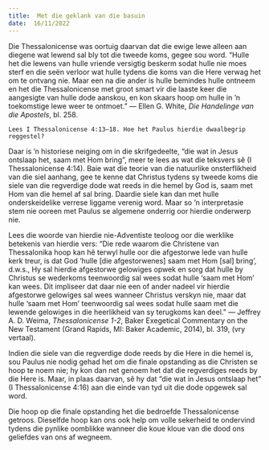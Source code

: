 ```yaml
---
title:  Met die geklank van die basuin
date:  16/11/2022
---
```


Die Thessalonicense was oortuig daarvan dat die ewige lewe alleen aan diegene wat lewend sal bly tot die tweede koms, gegee sou word. “Hulle het die lewens van hulle vriende versigtig beskerm sodat hulle nie moes sterf en die seën verloor wat hulle tydens die koms van die Here verwag het om te ontvang nie. Maar een na die ander is hulle bemindes hulle ontneem en het die Thessalonicense met groot smart vir die laaste keer die aangesigte van hulle dode aanskou, en kon skaars hoop om hulle in ’n toekomstige lewe weer te ontmoet.” — Ellen G. White, _Die Handelinge van die Apostels_, bl. 258.

`Lees I Thessalonicense 4:13–18. Hoe het Paulus hierdie dwaalbegrip reggestel?`

Daar is ’n historiese neiging om in die skrifgedeelte, “die wat in Jesus ontslaap het, saam met Hom bring”, meer te lees as wat die teksvers sê (I Thessalonicense 4:14). Baie wat die teorie van die natuurlike onsterflikheid van die siel aanhang, gee te kenne dat Christus tydens sy tweede koms die siele van die regverdige dode wat reeds in die hemel by God is, saam met Hom van die hemel af sal bring. Daardie siele kan dan met hulle onderskeidelike verrese liggame verenig word. Maar so ’n interpretasie stem nie ooreen met Paulus se algemene onderrig oor hierdie onderwerp nie.

Lees die woorde van hierdie nie-Adventiste teoloog oor die werklike betekenis van hierdie vers: “Die rede waarom die Christene van Thessalonika hoop kan hê terwyl hulle oor die afgestorwe lede van hulle kerk treur, is dat God ‘hulle [die afgestorwenes] saam met Hom [sal] bring’, d.w.s., Hy sal hierdie afgestorwe gelowiges opwek en sorg dat hulle by Christus se wederkoms teenwoordig sal wees sodat hulle ‘saam met Hom’ kan wees.  Dit impliseer dat daar nie een of ander nadeel vir hierdie afgestorwe gelowiges sal wees wanneer Christus verskyn nie, maar dat hulle ‘saam met Hom’ teenwoordig sal wees sodat hulle saam met die lewende gelowiges in die heerlikheid van sy terugkoms kan deel.” — Jeffrey A. D. Weima, _Thessalonicense 1-2_, Baker Exegetical Commentary on the New Testament (Grand Rapids, MI: Baker Academic, 2014), bl. 319, (vry vertaal).

Indien die siele van die regverdige dode reeds by die Here in die hemel is, sou Paulus nie nodig gehad het om die finale opstanding as die Christen se hoop te noem nie; hy kon dan net genoem het dat die regverdiges reeds by die Here is. Maar, in plaas daarvan, sê hy dat “die wat in Jesus ontslaap het” (I Thessalonicense 4:16) aan die einde van tyd uit die dode opgewek sal word.

Die hoop op die finale opstanding het die bedroefde Thessalonicense getroos. Dieselfde hoop kan ons ook help om volle sekerheid te ondervind tydens die pynlike oomblikke wanneer die koue kloue van die dood ons geliefdes van ons af wegneem.